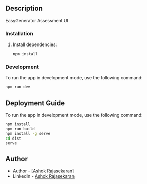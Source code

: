## Description

EasyGenerator Assessment UI

### Installation

1. Install dependencies:

   ```bash
   npm install
   ```

### Development

To run the app in development mode, use the following command:

```bash
npm run dev
```

## Deployment Guide

To run the app in development mode, use the following command:

```bash
npm install
npm run build
npm install -g serve
cd dist
serve
```

## Author

- Author - [Ashok Rajasekaran]
- LinkedIn - [Ashok Rajasekaran](https://www.linkedin.com/in/ashokrajasekaran/)
